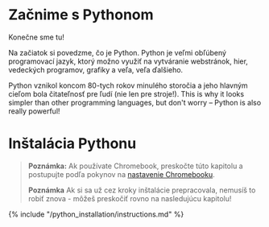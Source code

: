 # Začnime s Pythonom

Konečne sme tu!

Na začiatok si povedzme, čo je Python. Python je veľmi obľúbený programovací jazyk, ktorý možno využiť na vytváranie webstránok, hier, vedeckých programov, grafiky a veľa, veľa ďalšieho.

Python vznikol koncom 80-tych rokov minulého storočia a jeho hlavným cieľom bola čitateľnosť pre ľudí (nie len pre stroje!). This is why it looks simpler than other programming languages, but don't worry – Python is also really powerful!

# Inštalácia Pythonu

> **Poznámka:** Ak používate Chromebook, preskočte túto kapitolu a postupujte podľa pokynov na [nastavenie Chromebooku](../chromebook_setup/README.md).
> 
> **Poznámka** Ak si sa už cez kroky inštalácie prepracovala, nemusíš to robiť znova - môžeš preskočiť rovno na nasledujúcu kapitolu!

{% include "/python_installation/instructions.md" %}
